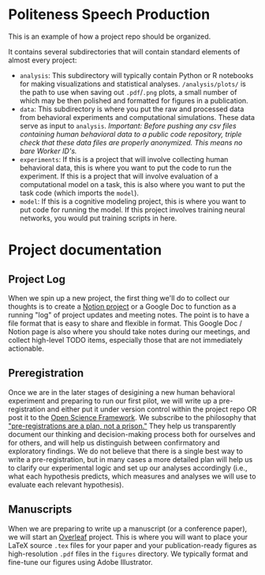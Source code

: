# Politeness Speech Production

This is an example of how a project repo should be organized.

It contains several subdirectories that will contain standard elements of almost every project:

- `analysis`: This subdirectory will typically contain Python or R notebooks for making visualizations and statistical analyses. `/analysis/plots/` is the path to use when saving out `.pdf`/`.png` plots, a small number of which may be then polished and formatted for figures in a publication.
- `data`:  This subdirectory is where you put the raw and processed data from behavioral experiments and computational simulations. These data serve as input to `analysis`. *Important: Before pushing any csv files containing human behavioral data to a public code repository, triple check that these data files are properly anonymized. This means no bare Worker ID's.*
- `experiments`: If this is a project that will involve collecting human behavioral data, this is where you want to put the code to run the experiment. If this is a project that will involve evaluation of a computational model on a task, this is also where you want to put the task code (which imports the `model`).
- `model`: If this is a cognitive modeling project, this is where you want to put code for running the model. If this project involves training neural networks, you would put training scripts in here.

# Project documentation 

## Project Log

When we spin up a new project, the first thing we'll do to collect our thoughts is to create a [Notion project](https://www.notion.so/social-interaction-lab/010f6821fc4e4aa1b7ec07716fd6cdc1?v=028218a3e35a4c079194b04b347a4d09&pvs=4) or a Google Doc to function as a running "log" of project updates and meeting notes. 
The point is to have a file format that is easy to share and flexible in format. 
This Google Doc / Notion page is also where you should take notes during our meetings, and collect high-level TODO items, especially those that are not immediately actionable. 

## Preregistration

Once we are in the later stages of desigining a new human behavioral experiment and preparing to run our first pilot, we will write up a pre-registration and either put it under version control within the project repo OR post it to the [Open Science Framework](https://osf.io/). We subscribe to the philosophy that ["pre-registrations are a plan, not a prison."](https://www.cos.io/blog/preregistration-plan-not-prison) They help us transparently document our thinking and decision-making process both for ourselves and for others, and will help us distinguish between confirmatory and exploratory findings. We do not believe that there is a single best way to write a pre-registration, but in many cases a more detailed plan will help us to clarify our experimental logic and set up our analyses accordingly (i.e., what each hypothesis predicts, which measures and analyses we will use to evaluate each relevant hypothesis). 

## Manuscripts 

When we are preparing to write up a manuscript (or a conference paper), we will start an [Overleaf](https://www.overleaf.com/) project. 
This is where you will want to place your LaTeX source `.tex` files for your paper and your publication-ready figures as high-resolution `.pdf` files in the `figures` directory. 
We typically format and fine-tune our figures using Adobe Illustrator.
